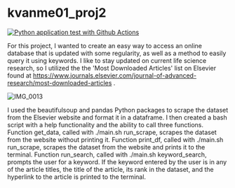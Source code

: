 # kvanme01_proj2

[![Python application test with Github Actions](https://github.com/nogibjj/proj2_cltool/actions/workflows/main.yml/badge.svg)](https://github.com/nogibjj/proj2_cltool/actions/workflows/main.yml)

For this project, I wanted to create an easy way to access an online database 
that is updated with some regularity, as well as a method to easily query it
using keywords. I like to stay updated on current life science research, so 
I utilized the the 'Most Downloaded Articles' list on Elsevier found at 
https://www.journals.elsevier.com/journal-of-advanced-research/most-downloaded-articles .


![IMG_0013](https://user-images.githubusercontent.com/112578194/196303166-53a0492f-494d-4df3-9cef-ab2a93190336.jpg)

I used the beautifulsoup and pandas Python packages to scrape the dataset from the 
Elsevier website and format it in a dataframe. I then created a bash script 
with a help functionality and the ability to call three functions. 
Function get_data, called with ./main.sh run_scrape, scrapes the dataset from the 
website without printing it. Function print_df, called with ./main.sh run_scrape, 
scrapes the dataset from the website and prints it to the terminal. Function
run_search, called with ./main.sh keyword_search, prompts the user for a 
keyword. If the keyword entered by the user is in any of the article titles, 
the title of the article, its rank in the dataset, and the hyperlink to the article 
is printed to the terminal. 

